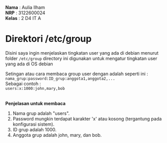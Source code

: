 **Nama** : Aulia Ilham </br>
**NRP** : 3122600024 </br>
**Kelas** : 2 D4 IT A </br>
# Direktori /etc/group

Disini saya ingin menjelaskan tingkatan user yang ada di debian menurut folder `/etc/group`
directory ini digunakan untuk mengatur tingkatan user yang ada di OS debian
<br />

Setingan atau cara membaca group user dengan adalah seperti ini :
<br />
`nama_grup:password:ID_grup:anggota1,anggota2,...`
<br />
Sebagai contoh :
<br />
`users:x:1000:john,mary,bob`
<br />
<br />

**Penjelasan untuk membaca**

1. Nama grup adalah "users".<br />
2. Password mungkin terdapat karakter 'x' atau kosong (tergantung pada konfigurasi sistem).<br />
3. ID grup adalah 1000.<br />
4. Anggota grup adalah john, mary, dan bob.<br />
